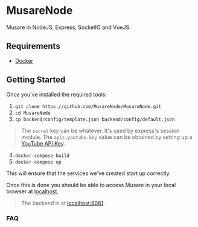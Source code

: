 # MusareNode
Musare in NodeJS, Express, SocketIO and VueJS.

## Requirements
 * [Docker](https://www.docker.com/)

## Getting Started
Once you've installed the required tools:

1. `git clone https://github.com/MusareNode/MusareNode.git`
2. `cd MusareNode`
3. `cp backend/config/template.json backend/config/default.json`

  > The `secret` key can be whatever. It's used by express's session module. The `apis.youtube.key` value can be obtained by setting up a [YouTube API Key](https://developers.google.com/youtube/v3/getting-started).

4. `docker-compose build`
5. `docker-compose up`

This will ensure that the services we've created start up correctly.

Once this is done you should be able to access Musare in your local browser at [localhost](http://localhost:8080/).

  > The backend is at [localhost:8081](http://localhost:8081/).

### FAQ
